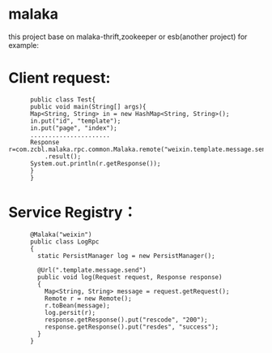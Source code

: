 # malaka
this project base on malaka-thrift,zookeeper or esb(another project)
for example:
# Client request:
          public class Test{
          public void main(String[] args){
          Map<String, String> in = new HashMap<String, String>();
          in.put("id", "template");
          in.put("page", "index");
          ......................
          Response              r=com.zcbl.malaka.rpc.common.Malaka.remote("weixin.template.message.send").times(1).server("192.168.1.170:4000").request(in)
              .result();
          System.out.println(r.getResponse());
          }
          }
# Service Registry：
          @Malaka("weixin")
          public class LogRpc
          {
            static PersistManager log = new PersistManager();

            @Url(".template.message.send")
            public void log(Request request, Response response)
            {
              Map<String, String> message = request.getRequest();
              Remote r = new Remote();
              r.toBean(message);
              log.persit(r);
              response.getResponse().put("rescode", "200");
              response.getResponse().put("resdes", "success");
            }
          }
